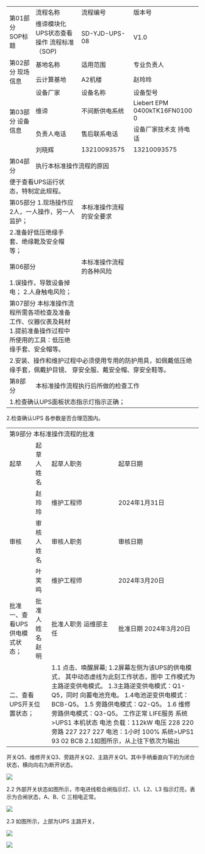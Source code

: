 <html><body><table><tr><td rowspan="2">第01部分 SOP标题</td><td>流程名称</td><td>流程编号</td><td>版本号</td></tr><tr><td>维谛模块化UPS状态查看操作 流程标准（SOP)</td><td>SD-YJD-UPS-08</td><td>V1.0</td></tr><tr><td rowspan="2">第02部分 现场信息</td><td>基地名称</td><td>适用范围</td><td>专业负责人</td></tr><tr><td>云计算基地</td><td>A2机楼</td><td>赵玲玲</td></tr><tr><td rowspan="4">第03部分 设备信息</td><td>设备厂家</td><td>设备名称</td><td>设备型号</td></tr><tr><td>维谛</td><td>不间断供电系统</td><td>Liebert EPM 0400kTK16FN0100 0</td></tr><tr><td>负责人电话</td><td>售后联系电话</td><td>设备厂家技术支 持电话</td></tr><tr><td>刘晓辉</td><td>13210093575</td><td>13210093575</td></tr><tr><td>第04部分</td><td colspan="2">执行本标准操作流程的原因</td><td></td></tr><tr><td colspan="2">便于查看UPS运行状态，特制定此规程。</td><td></td><td></td></tr><tr><td colspan="2">第05部分 1.现场操作应2人，一人操作，另一人监护；</td><td>本标准操作流程的安全要求</td><td></td></tr><tr><td colspan="2">2.准备好低压绝缘手套、绝缘靴及安全帽等；</td><td></td><td></td></tr><tr><td colspan="2">第06部分</td><td>本标准操作流程的各种风险</td><td></td></tr><tr><td colspan="2">1.误操作，导致设备掉电； 2.人身触电风险；</td><td></td><td></td></tr><tr><td colspan="2">第07部分 本标准操作流程所需各项检查及准备工作、仪器仪表及耗材 1.提前准备操作过程中所使用的工具：低压绝缘手套、安全帽等。</td><td colspan="2"></td></tr><tr><td colspan="4">2.安装、操作和维护过程中必须使用专用的防护用具，如佩戴低压绝缘手套，佩戴护目镜、 穿安全服、戴安全帽、穿安全鞋等。</td></tr><tr><td>第8部分</td><td colspan="3">本标准操作流程执行后所做的检查工作</td></tr><tr><td colspan="3">1.检查确认UPS面板状态指示灯指示正确；</td></tr></table></body></html>  

2.检查确认UPS 各参数是否合理范围内。  

<html><body><table><tr><td colspan="3">第9部分 本标准操作流程的批准</td></tr><tr><td>起草</td><td>起草人姓名</td><td>起草人职务</td><td>起草日期</td></tr><tr><td></td><td>赵玲玲</td><td>维护工程师</td><td>2024年1月31日</td></tr><tr><td>审核</td><td>审核人姓名</td><td>审核人职务</td><td>审核日期</td></tr><tr><td></td><td>叶笑鸣</td><td>维护工程师</td><td>2024年3月20日</td></tr><tr><td>批准 一、查看UPS供电模式状态；</td><td>批准人姓名 赵明</td><td>批准人职务 运维部主任</td><td>批准日期 2024年3月20日</td></tr><tr><td colspan="2">二、查看UPS开关位置状态；</td><td colspan="2">1.1 点击、唤醒屏幕; 1.2屏幕左侧为该UPS的供电模式， 其中动态虚线为此刻工作状态，图中 工作模式为主路逆变供电模式。 1.3主路逆变供电模式：Q1-Q5，同时 向蓄电池充电。 1.4电池逆变供电模式：BCB-Q5。 1.5 旁路供电模式：Q2-Q5。 1.6 维修旁路供电模式：Q3-Q5。 工作正常 LIFE服务 系统>UPS1 本机状态 电池 负载：112kW 电压 228 220 旁路 227 227 227 电池：1小时 100% 系统>UPS1 93 02 BCB 2.1如图所示，从上往下依次为输出</td></tr></table></body></html>  

开关Q5、维修开关Q3、旁路开关Q2、主路开关Q1。其中手柄垂直向下的为闭合状态，横向向右为断开状态。  

![](images/e1aab2bcd200a71f4e9a89d7779395ab753ef5544957e2cceefd859b47bad1c6.jpg)  

2.2 外部开关状态如图所示，市电进线柜合闸指示灯、L1、L2、L3 指示灯亮，表示为合闸状态，A、B、C 三相电正常。  

![](images/e50626eb51e0b1a42565b55da58cfc3b3d3dda0e63532ae6518fc6ce97d7af69.jpg)  

2.3 如图所示，上部为UPS 主路开关，  

![](images/c7996efbeee81d3b6e7fee3e90bf5e437301841847587fc6061d7546f41991a6.jpg)  

![](images/870c43554f018aaeaa6d755c3b8609a3b2eb7e575537ccf88e7c0c1aaf239b94.jpg)  